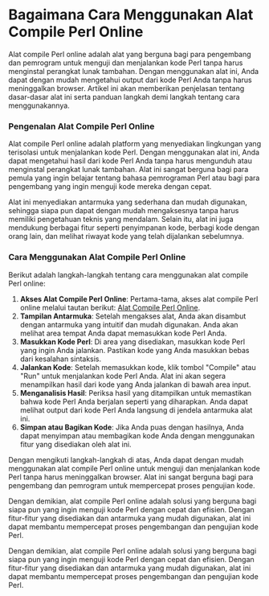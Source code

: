 Bagaimana Cara Menggunakan Alat Compile Perl Online
===================================================

Alat compile Perl online adalah alat yang berguna bagi para pengembang dan pemrogram untuk menguji dan menjalankan kode Perl tanpa harus menginstal perangkat lunak tambahan. Dengan menggunakan alat ini, Anda dapat dengan mudah mengetahui output dari kode Perl Anda tanpa harus meninggalkan browser. Artikel ini akan memberikan penjelasan tentang dasar-dasar alat ini serta panduan langkah demi langkah tentang cara menggunakannya.

### Pengenalan Alat Compile Perl Online

Alat compile Perl online adalah platform yang menyediakan lingkungan yang terisolasi untuk menjalankan kode Perl. Dengan menggunakan alat ini, Anda dapat mengetahui hasil dari kode Perl Anda tanpa harus mengunduh atau menginstal perangkat lunak tambahan. Alat ini sangat berguna bagi para pemula yang ingin belajar tentang bahasa pemrograman Perl atau bagi para pengembang yang ingin menguji kode mereka dengan cepat.

Alat ini menyediakan antarmuka yang sederhana dan mudah digunakan, sehingga siapa pun dapat dengan mudah mengaksesnya tanpa harus memiliki pengetahuan teknis yang mendalam. Selain itu, alat ini juga mendukung berbagai fitur seperti penyimpanan kode, berbagi kode dengan orang lain, dan melihat riwayat kode yang telah dijalankan sebelumnya.

### Cara Menggunakan Alat Compile Perl Online

Berikut adalah langkah-langkah tentang cara menggunakan alat compile Perl online:

1. **Akses Alat Compile Perl Online**: Pertama-tama, akses alat compile Perl online melalui tautan berikut: [Alat Compile Perl Online](https://www.onlinecalculatorsfree.com/id/tools/compile-perl-online.html).
2. **Tampilan Antarmuka**: Setelah mengakses alat, Anda akan disambut dengan antarmuka yang intuitif dan mudah digunakan. Anda akan melihat area tempat Anda dapat memasukkan kode Perl Anda.
3. **Masukkan Kode Perl**: Di area yang disediakan, masukkan kode Perl yang ingin Anda jalankan. Pastikan kode yang Anda masukkan bebas dari kesalahan sintaksis.
4. **Jalankan Kode**: Setelah memasukkan kode, klik tombol "Compile" atau "Run" untuk menjalankan kode Perl Anda. Alat ini akan segera menampilkan hasil dari kode yang Anda jalankan di bawah area input.
5. **Menganalisis Hasil**: Periksa hasil yang ditampilkan untuk memastikan bahwa kode Perl Anda berjalan seperti yang diharapkan. Anda dapat melihat output dari kode Perl Anda langsung di jendela antarmuka alat ini.
6. **Simpan atau Bagikan Kode**: Jika Anda puas dengan hasilnya, Anda dapat menyimpan atau membagikan kode Anda dengan menggunakan fitur yang disediakan oleh alat ini.

Dengan mengikuti langkah-langkah di atas, Anda dapat dengan mudah menggunakan alat compile Perl online untuk menguji dan menjalankan kode Perl tanpa harus meninggalkan browser. Alat ini sangat berguna bagi para pengembang dan pemrogram untuk mempercepat proses pengujian kode.

Dengan demikian, alat compile Perl online adalah solusi yang berguna bagi siapa pun yang ingin menguji kode Perl dengan cepat dan efisien. Dengan fitur-fitur yang disediakan dan antarmuka yang mudah digunakan, alat ini dapat membantu mempercepat proses pengembangan dan pengujian kode Perl.

Dengan demikian, alat compile Perl online adalah solusi yang berguna bagi siapa pun yang ingin menguji kode Perl dengan cepat dan efisien. Dengan fitur-fitur yang disediakan dan antarmuka yang mudah digunakan, alat ini dapat membantu mempercepat proses pengembangan dan pengujian kode Perl.